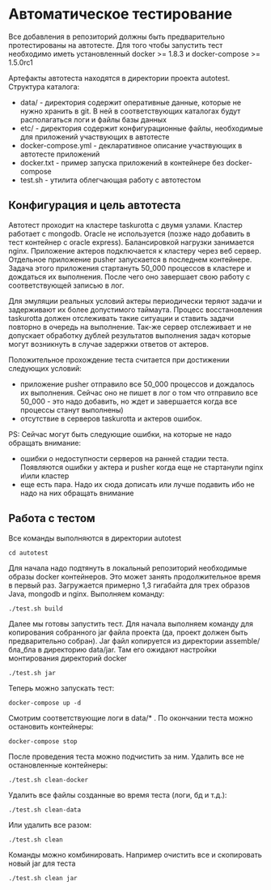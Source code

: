 # Автоматическое тестирование 

Все добавления в репозиторий должны быть предварительно протестированы на автотесте. Для того чтобы запустить тест 
необходимо иметь установленный docker >= 1.8.3 и docker-compose >= 1.5.0rc1

Артефакты автотеста находятся в директории проекта autotest. Структура каталога:

- data/ - директория содержит оперативные данные, которые не нужно хранить в git. В ней в соответствующих каталогах 
будут располагаться логи и файлы базы данных
- etc/ - директория содержит конфигурационные файлы, необходимые для приложений участвующих в автотесте
- docker-compose.yml - декларативное описание участвующих в автотесте приложений
- docker.txt - пример запуска приложений в контейнере без docker-compose
- test.sh - утилита облегчающая работу с автотестом

## Конфигурация и цель автотеста

Автотест проходит на кластере taskurotta с двумя узлами. Кластер работает с mongodb. Oracle не используется (позже 
надо добавить в тест контейнер с oracle express). Балансировкой нагрузки занимается nginx. Приложение актеров 
подключается к кластеру через веб сервер. Отдельное приложение pusher запускается в последнем контейнере. Задача 
этого приложения стартануть 50_000 процессов в кластере и дождаться их выполнения. После чего оно завершает свою 
работу с соответствующей записью в лог.

Для эмуляции реальных условий актеры периодически теряют задачи и задерживают их более допустимого таймаута. Процесс 
восстановления taskurotta должен отслеживать такие ситуации и ставить задачи повторно в очередь на выполнение. Так-же
сервер отслеживает и не допускает обработку дублей результатов выполнения задач которые могут возникнуть в случае 
задержки ответов от актеров.
 
Положительное прохождение теста считается при достижении следующих условий:

- приложение pusher отправило все 50_000 процессов и дождалось их выполнения. Сейчас оно не пишет в лог о том что 
отправило все 50_000 - это надо добавить, но ждет и завершается когда все процессы станут выполнены)
- отсутствие в серверов taskurotta и актеров ошибок.

PS: Сейчас могут быть следующие ошибки, на которые не надо обращать внимание:

- ошибки о недоступности серверов на ранней стадии теста. Появляются ошибки у актера и pusher когда еще не стартанули
 nginx и\или кластер
- еще есть пара. Надо их сюда дописать или лучше подавить ибо не надо на них обращать внимание

## Работа с тестом

Все команды выполняются в директории autotest

    cd autotest
    
Для начала надо подтянуть в локальный репозиторий необходимые образы docker контейнеров. Это может занять 
продолжительное время в первый раз. Загружается примерно 1,3 гигабайта для трех образов Java, mongodb и nginx. 
Выполняем команду:

    ./test.sh build
    
Далее мы готовы запустить тест. Для начала выполняем команду для копирования собранного jar файла проекта (да, проект
должен быть предварительно собран). Jar файл копируется из директории assemble/бла_бла в директорию data/jar. Там 
его ожидают настройки монтирования директорий docker
 
    ./test.sh jar
    
Теперь можно запускать тест:
 
    docker-compose up -d
    
Смотрим соответствующие логи в data/* . По окончании теста можно остановить контейнеры:

    docker-compose stop
    
После проведения теста можно подчистить за ним. Удалить все не остановленные контейнеры:
    
    ./test.sh clean-docker
    
Удалить все файлы созданные во время теста (логи, бд и т.д.):

    ./test.sh clean-data
    
Или удалить все разом:

    ./test.sh clean
    
Команды можно комбинировать. Например очистить все и скопировать новый jar для теста

    ./test.sh clean jar
